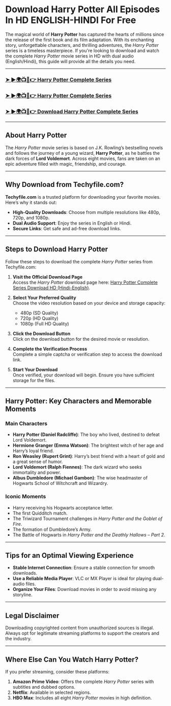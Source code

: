 # Download Harry Potter All Episodes In HD ENGLISH-HINDI For Free

The magical world of **Harry Potter** has captured the hearts of millions since the release of the first book and its film adaptation. With its enchanting story, unforgettable characters, and thrilling adventures, the *Harry Potter* series is a timeless masterpiece. If you're looking to download and watch the complete *Harry Potter* movie series in HD with dual audio (English/Hindi), this guide will provide all the details you need.  

---

### [➤ ►🌍📺📱👉 Harry Potter Complete Series](https://techyfile.com/?s=harry+potter)  

### [➤ ►🌍📺📱👉 Harry Potter Complete Series](https://techyfile.com/?s=harry+potter)  

### [➤ ►🌍📺📱👉 Download Harry Potter Complete Series](https://techyfile.com/?s=harry+potter)  

---

## About Harry Potter  

The *Harry Potter* movie series is based on J.K. Rowling’s bestselling novels and follows the journey of a young wizard, **Harry Potter**, as he battles the dark forces of **Lord Voldemort**. Across eight movies, fans are taken on an epic adventure filled with magic, friendship, and courage.  

---

## Why Download from Techyfile.com?  

**Techyfile.com** is a trusted platform for downloading your favorite movies. Here’s why it stands out:  

- **High-Quality Downloads**: Choose from multiple resolutions like 480p, 720p, and 1080p.  
- **Dual Audio Support**: Enjoy the series in English or Hindi.  
- **Secure Links**: Get safe and ad-free download links.  

---

## Steps to Download Harry Potter  

Follow these steps to download the complete *Harry Potter* series from Techyfile.com:  

1. **Visit the Official Download Page**  
   Access the *Harry Potter* download page here: [Harry Potter Complete Series Download HD (Hindi-English)](https://techyfile.com).  

2. **Select Your Preferred Quality**  
   Choose the video resolution based on your device and storage capacity:  
   - 480p (SD Quality)  
   - 720p (HD Quality)  
   - 1080p (Full HD Quality)  

3. **Click the Download Button**  
   Click on the download button for the desired movie or resolution.  

4. **Complete the Verification Process**  
   Complete a simple captcha or verification step to access the download link.  

5. **Start Your Download**  
   Once verified, your download will begin. Ensure you have sufficient storage for the files.  

---

## Harry Potter: Key Characters and Memorable Moments  

### Main Characters  

- **Harry Potter (Daniel Radcliffe)**: The boy who lived, destined to defeat Lord Voldemort.  
- **Hermione Granger (Emma Watson)**: The brightest witch of her age and Harry’s loyal friend.  
- **Ron Weasley (Rupert Grint)**: Harry’s best friend with a heart of gold and a great sense of humor.  
- **Lord Voldemort (Ralph Fiennes)**: The dark wizard who seeks immortality and power.  
- **Albus Dumbledore (Michael Gambon)**: The wise headmaster of Hogwarts School of Witchcraft and Wizardry.  

### Iconic Moments  

- Harry receiving his Hogwarts acceptance letter.  
- The first Quidditch match.  
- The Triwizard Tournament challenges in *Harry Potter and the Goblet of Fire*.  
- The formation of Dumbledore’s Army.  
- The Battle of Hogwarts in *Harry Potter and the Deathly Hallows – Part 2*.  

---

## Tips for an Optimal Viewing Experience  

- **Stable Internet Connection**: Ensure a stable connection for smooth downloads.  
- **Use a Reliable Media Player**: VLC or MX Player is ideal for playing dual-audio files.  
- **Organize Your Files**: Download movies in order to avoid missing any storyline.  

---

## Legal Disclaimer  

Downloading copyrighted content from unauthorized sources is illegal. Always opt for legitimate streaming platforms to support the creators and the industry.  

---

## Where Else Can You Watch Harry Potter?  

If you prefer streaming, consider these platforms:  

1. **Amazon Prime Video**: Offers the complete *Harry Potter* series with subtitles and dubbed options.  
2. **Netflix**: Available in selected regions.  
3. **HBO Max**: Includes all eight *Harry Potter* movies in high definition.  
